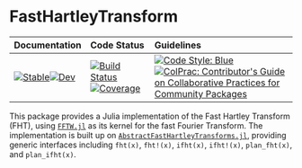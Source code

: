 # FastHartleyTransform
| Documentation | Code Status | Guidelines |
| :------- | :------ | :------ |
| [![Stable](https://img.shields.io/badge/docs-stable-blue.svg)](https://EHTJulia.github.io/FastHartleyTransform.jl/stable/)[![Dev](https://img.shields.io/badge/docs-dev-blue.svg)](https://EHTJulia.github.io/FastHartleyTransform.jl/dev/) | [![Build Status](https://github.com/EHTJulia/FastHartleyTransform.jl/actions/workflows/CI.yml/badge.svg?branch=main)](https://github.com/EHTJulia/FastHartleyTransform.jl/actions/workflows/CI.yml?query=branch%3Amain)[![Coverage](https://codecov.io/gh/EHTJulia/FastHartleyTransform.jl/branch/main/graph/badge.svg)](https://codecov.io/gh/EHTJulia/FastHartleyTransform.jl) | [![Code Style: Blue](https://img.shields.io/badge/code%20style-blue-4495d1.svg)](https://github.com/invenia/BlueStyle)[![ColPrac: Contributor's Guide on Collaborative Practices for Community Packages](https://img.shields.io/badge/ColPrac-Contributor's%20Guide-blueviolet)](https://github.com/SciML/ColPrac) |

This package provides a Julia implementation of the Fast Hartley Transform (FHT), using [`FFTW.jl`](https://github.com/JuliaMath/FFTW.jl) as its kernel for the fast Fourier Transform. The implementation is built up on [`AbstractFastHartleyTransforms.jl`](https://github.com/EHTJulia/AbstractFastHartleyTransforms.jl), providing generic interfaces including `fht(x)`, `fht!(x)`, `ifht(x)`, `ifht!(x)`, `plan_fht(x)`, and `plan_ifht(x)`.